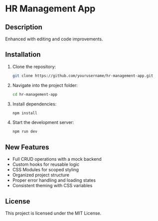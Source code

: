 # HR Management App

## Description
Enhanced with editing and code improvements.


## Installation
1. Clone the repository:
   ```sh
   git clone https://github.com/yourusername/hr-management-app.git
   ```
2. Navigate into the project folder:
   ```sh
   cd hr-management-app
   ```
3. Install dependencies:
   ```sh
   npm install
   ```
4. Start the development server:
   ```sh
   npm run dev
   ```

## New Features
- Full CRUD operations with a mock backend
- Custom hooks for reusable logic
- CSS Modules for scoped styling
- Organized project structure
- Proper error handling and loading states
- Consistent theming with CSS variables




## License
This project is licensed under the MIT License.